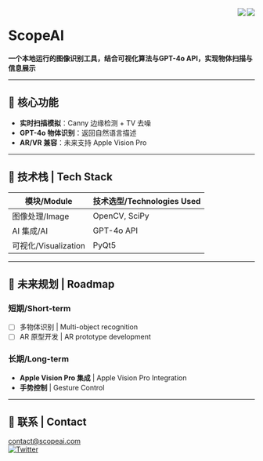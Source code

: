 <a href="README.md?lang=en">
  <img src="https://img.shields.io/badge/English-007ACC?style=for-the-badge&logo=googletranslate" align="right">
</a>
<a href="README.md?lang=zh">
  <img src="https://img.shields.io/badge/简体中文-4CAF50?style=for-the-badge&logo=googletranslate" align="right">
</a>

<div id="zh" style="display: block;">

<!-- 中文内容 -->
# ScopeAI 
**一个本地运行的图像识别工具，结合可视化算法与GPT-4o API，实现物体扫描与信息展示**

---

## 🚀 核心功能
- **实时扫描模拟**：Canny 边缘检测 + TV 去噪
- **GPT-4o 物体识别**：返回自然语言描述
- **AR/VR 兼容**：未来支持 Apple Vision Pro

</div>

<div id="en" style="display: none;">

<!-- 英文内容 -->
# ScopeAI 
**A local image recognition tool with visualization algorithms and GPT-4o API integration**

---

## 🚀 Key Features
- **Real-time Scanning Simulation**: Canny Edge Detection + TV Denoising
- **GPT-4o Object Recognition**: Natural language descriptions
- **AR/VR Ready**: Future support for Apple Vision Pro

</div>

<!-- 自动切换脚本 -->
<script>
// 通过 URL 参数控制显示
const langParam = new URLSearchParams(window.location.search).get('lang');
if (langParam === 'en') {
  document.getElementById('zh').style.display = 'none';
  document.getElementById('en').style.display = 'block';
} else {
  document.getElementById('en').style.display = 'none';
}
</script>

---

## 🔧 技术栈 | Tech Stack

| 模块/Module       | 技术选型/Technologies Used                     |
|------------------|-----------------------------------------------|
| 图像处理/Image    | OpenCV, SciPy                                 |
| AI 集成/AI        | GPT-4o API                                    |
| 可视化/Visualization | PyQt5                                        |

---

## 🌟 未来规划 | Roadmap

### 短期/Short-term
- [ ] 多物体识别 | Multi-object recognition
- [ ] AR 原型开发 | AR prototype development

### 长期/Long-term
- **Apple Vision Pro 集成** | Apple Vision Pro Integration
- **手势控制** | Gesture Control

---

## 📧 联系 | Contact

[contact@scopeai.com](mailto:contact@scopeai.com)  
[![Twitter](https://img.shields.io/badge/Twitter-1DA1F2?logo=twitter)](https://twitter.com/ScopeAI_Official)
